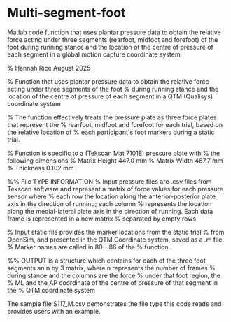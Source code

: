# Multi-segment-foot
Matlab code function that uses plantar pressure data to obtain the relative force acting under three segments (rearfoot, midfoot and forefoot) of the foot  during running stance and the location of the centre of pressure of each segment in a global motion capture coordinate system


% Hannah Rice August 2025

% Function that uses plantar pressure data to obtain the relative force acting under three segments of the foot 
% during running stance and the location of the centre of pressure of each segment in a QTM (Qualisys) coordinate system

% The function effectively treats the pressure plate as three force plates that represent the
% rearfoot, midfoot and forefoot for each trial, based on the relative location of
% each participant's foot markers during a static trial.

% Function is specific to a (Tekscan Mat 7101E) pressure plate with
% the following dimensions 
% Matrix Height 447.0 mm
% Matrix Width 487.7 mm
% Thickness 0.102 mm



%% File TYPE INFORMATION 
% Input pressure files are .csv files from Tekscan software and represent a matrix of force values for each pressure sensor where
% each row the location along the anterior-posterior plate axis in the direction of running; each column
% represents the location along the medial-lateral plate axis in the direction of running. Each data frame is represented in a new matrix
% separated by empty rows 

% Input static file provides the marker locations from the static trial
% from OpenSim, and presented in the QTM Coordinate system, saved as a .m file. 
% Marker names are called in 80 - 86 of the
% function . 


%% OUTPUT is a structure which contains for each of the three foot segments an n by 3 matrix, where n represents the number of frames 
% during stance and the columns are the force % under that foot region, the
% ML and the AP coordinate of the centre of pressure of that segment in the
% QTM coordinate system

The sample file S117_M.csv demonstrates the file type this code reads and provides users with an example.

